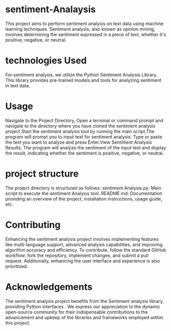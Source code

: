 # sentiment-Analaysis
This project aims to perform sentiment analysis on text data using machine learning techniques. Sentiment analysis, also known as opinion mining, involves determining the sentiment expressed in a piece of text, whether it's positive, negative, or neutral.
# technologies Used
For sentiment analysis, we utilize the Python Sentiment Analysis Library. This library provides pre-trained models and tools for analyzing sentiment in text data.
# Usage
Navigate to the Project Directory, Open a terminal or command prompt and navigate to the directory where you have cloned the sentiment analysis project.Start the sentiment analysis tool by running the main script.The program will prompt you to input text for sentiment analysis. Type or paste the text you want to analyze and press Enter.View Sentiment Analysis Results, The program will analyze the sentiment of the input text and display the result, indicating whether the sentiment is positive, negative, or neutral.
# project structure
The project directory is structured as follows: sentiment Analysis.py: Main script to execute the sentiment Analysis tool. README.md: Documentation providing an overview of the project, installation instructions, usage guide, etc.
# Contributing
Enhancing the sentiment analysis project involves implementing features like multi-language support, advanced analysis capabilities, and improving algorithm accuracy and efficiency. To contribute, follow the standard GitHub workflow: fork the repository, implement changes, and submit a pull request. Additionally, enhancing the user interface and experience is also prioritized.
# Acknowledgements
The sentiment analysis project benefits from the Sentiment analysis library, providing Python interfaces . We express our appreciation to the dynamic open-source community for their indispensable contributions to the advancement and upkeep of the libraries and frameworks employed within this project.

























